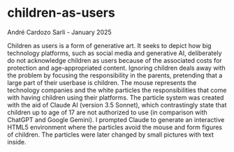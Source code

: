 # children-as-users

André Cardozo Sarli - January 2025

Children as users is a form of generative art. It seeks to depict how big technology platforms, such as social media and generative AI, deliberately do not acknowledge children as users because of the associated costs for protection and age-appropriated content. Ignoring children deals away with the problem by focusing the responsibility in the parents, pretending that a large part of their userbase is children. The mouse represents the technology companies and the white particles the responsibilities that come with having children using their platforms.
The particle system was created with the aid of Claude AI (version 3.5 Sonnet), which contrastingly state that children up to age of 17 are not authorized to use (in comparison with ChatGPT and Google Gemini). I prompted Claude to generate an interactive HTML5 environment where the particles avoid the mouse and form figures of children. The particles were later changed by small pictures with text inside.
